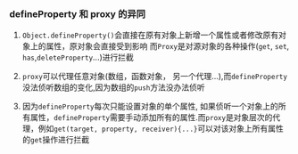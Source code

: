 ### defineProperty 和 proxy 的异同



1. `Object.defineProperty()`会直接在原有对象上新增一个属性或者修改原有对象上的属性，原对象会直接受到影响 而`Proxy`是对源对象的各种操作(`get`, `set`, `has`,`deleteProperty`...)进行拦截

2. `proxy`可以代理任意对象(数组，函数对象， 另一个代理...),而`defineProperty`  没法侦听数组的变化,因为数组的`push`方法没办法侦听

3. 因为`defineProperty`每次只能设置对象的单个属性, 如果侦听一个对象上的所有属性，`defineProperty`需要手动添加所有的属性.而`proxy`是对象层次的代理，例如`get(target, property, receiver){...}`可以对该对象上所有属性的`get`操作进行拦截



